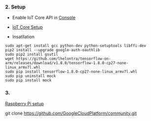### 2. Setup
 * Enable IoT Core API in [Console](https://console.cloud.google.com/home/dashboard?project=quiet-mechanic-236610&_ga=2.261014415.-364005320.1554372473)

 * [IoT Core Setup](https://cloud.google.com/community/tutorials/standalone-tensorflow-raspberry-pi)
 * Insatllation
 
 ```
 sudo apt-get install gcc python-dev python-setuptools libffi-dev
 pip2 install --upgrade google-auth-oauthlib
 sudo pip2 install gsutil
 wget https://github.com/lhelontra/tensorflow-on-arm/releases/download/v1.8.0/tensorflow-1.8.0-cp27-none-linux_armv7l.whl
 sudo pip install tensorflow-1.8.0-cp27-none-linux_armv7l.whl
 sudo pip uninstall mock
 sudo pip install mock
 
 ```

### 3. 
[Raspberry Pi setup](https://cloud.google.com/community/tutorials/cloud-iot-gateways-rpi)

git clone https://github.com/GoogleCloudPlatform/community.git
